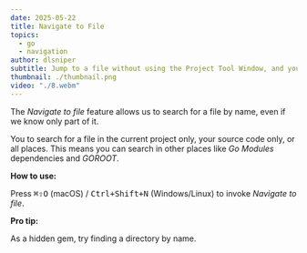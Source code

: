 ```yaml
---
date: 2025-05-22
title: Navigate to File
topics:
  - go
  - navigation
author: dlsniper
subtitle: Jump to a file without using the Project Tool Window, and your mouse
thumbnail: ./thumbnail.png
video: "./8.webm"
---
```


The _Navigate to file_ feature allows us to search for a file by name, even if we know only part of it.

You to search for a file in the current project only, your source code only, or all places. This means you can search in other places like _Go Modules_ dependencies and _GOROOT_.

**How to use:**

Press <kbd>⌘⇧O</kbd> (macOS) / <kbd>Ctrl+Shift+N</kbd> (Windows/Linux) to invoke _Navigate to file_.

**Pro tip:**

As a hidden gem, try finding a directory by name.
